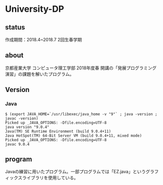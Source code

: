 # University-DP

## status
作成期間：2018.4~2018.7 2回生春学期

## about
京都産業大学 コンピュータ理工学部 2018年度春 開講の「発展プログラミング演習」の課題を解いたプログラム。

## Version
### Java
```
$ (export JAVA_HOME=`/usr/libexec/java_home -v "9"` ; java -version ; javac -version)
Picked up _JAVA_OPTIONS: -Dfile.encoding=UTF-8
java version "9.0.4"
Java(TM) SE Runtime Environment (build 9.0.4+11)
Java HotSpot(TM) 64-Bit Server VM (build 9.0.4+11, mixed mode)
Picked up _JAVA_OPTIONS: -Dfile.encoding=UTF-8
javac 9.0.4
```

## program
Javaの練習に用いたプログラム。一部プログラムでは「EZ.java」というグラフィックスライブラリを使用している。
